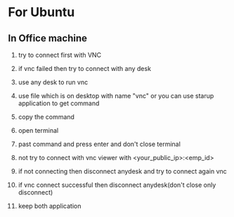 # For Ubuntu 

## In Office machine

1. try to connect first with VNC

2. if vnc failed then try to connect with any desk

3. use any desk to run vnc

4. use file which is on desktop with name "vnc" or you can use starup application to get command

5. copy the command 

6. open terminal

7. past command and press enter and don't close terminal

8. not try to connect with vnc viewer with <your_public_ip>:<emp_id> 

9. if not connecting then disconnect anydesk and try to connect again vnc

10. if vnc connect successful then disconnect anydesk(don't close only disconnect)

11. keep both application
